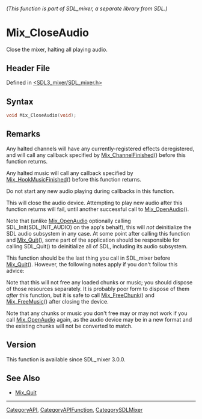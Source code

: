 ###### (This function is part of SDL_mixer, a separate library from SDL.)
# Mix_CloseAudio

Close the mixer, halting all playing audio.

## Header File

Defined in [<SDL3_mixer/SDL_mixer.h>](https://github.com/libsdl-org/SDL_mixer/blob/main/include/SDL3_mixer/SDL_mixer.h)

## Syntax

```c
void Mix_CloseAudio(void);
```

## Remarks

Any halted channels will have any currently-registered effects
deregistered, and will call any callback specified by
[Mix_ChannelFinished](Mix_ChannelFinished)() before this function returns.

Any halted music will call any callback specified by
[Mix_HookMusicFinished](Mix_HookMusicFinished)() before this function
returns.

Do not start any new audio playing during callbacks in this function.

This will close the audio device. Attempting to play new audio after this
function returns will fail, until another successful call to
[Mix_OpenAudio](Mix_OpenAudio)().

Note that (unlike [Mix_OpenAudio](Mix_OpenAudio) optionally calling
SDL_Init(SDL_INIT_AUDIO) on the app's behalf), this will _not_ deinitialize
the SDL audio subsystem in any case. At some point after calling this
function and [Mix_Quit](Mix_Quit)(), some part of the application should be
responsible for calling SDL_Quit() to deinitialize all of SDL, including
its audio subsystem.

This function should be the last thing you call in SDL_mixer before
[Mix_Quit](Mix_Quit)(). However, the following notes apply if you don't
follow this advice:

Note that this will not free any loaded chunks or music; you should dispose
of those resources separately. It is probably poor form to dispose of them
_after_ this function, but it is safe to call
[Mix_FreeChunk](Mix_FreeChunk)() and [Mix_FreeMusic](Mix_FreeMusic)() after
closing the device.

Note that any chunks or music you don't free may or may not work if you
call [Mix_OpenAudio](Mix_OpenAudio) again, as the audio device may be in a
new format and the existing chunks will not be converted to match.

## Version

This function is available since SDL_mixer 3.0.0.

## See Also

- [Mix_Quit](Mix_Quit)

----
[CategoryAPI](CategoryAPI), [CategoryAPIFunction](CategoryAPIFunction), [CategorySDLMixer](CategorySDLMixer)

